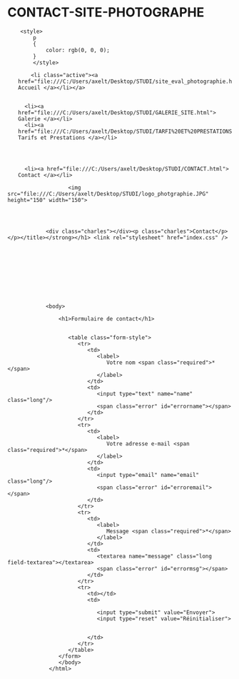# CONTACT-SITE-PHOTOGRAPHE
<!doctype html>
<html lang="fr">
    <head >
        <script>
    var BASE_URL = '';
    var require = {
        "baseUrl": ""
    }
</script>
        <meta charset="utf-8"/>
        <link rel="stylesheet" href="index.css"/>
        
        <style>
            p
            {
                color: rgb(0, 0, 0);
            }
            </style>

<title>Charles Cantin | Accueil</title>













<div id="menu">
    <ul id="onglets">
        
        <li class="active"><a href="file:///C:/Users/axelt/Desktop/STUDI/site_eval_photographie.html"> Accueil </a></li></a>
        

      <li><a href="file:///C:/Users/axelt/Desktop/STUDI/GALERIE_SITE.html"> Galerie </a></li>
      <li><a href="file:///C:/Users/axelt/Desktop/STUDI/TARFI%20ET%20PRESTATIONS.HTML"> Tarifs et Prestations </a></li>
    


      
      <li><a href="file:///C:/Users/axelt/Desktop/STUDI/CONTACT.html"> Contact </a></li>
      
  </div>


  <div class="prefooter-block">     
            <div class="icon-footer"> <i class="icon-flat-cart"></i>  </div>
            <p class="prefooter-block-subtitle">
                       </p>
                       
                       

                       <img src="file:///C:/Users/axelt/Desktop/STUDI/logo_photgraphie.JPG" height="150" width="150">

                

                
                <div class="charles"></div><p class="charles">Contact</p></p></title></strong></h1> <link rel="stylesheet" href="index.css" />










                <body>
                  
                    <h1>Formulaire de contact</h1>
                    
                    
                       <table class="form-style">
                          <tr>
                             <td>
                                <label>
                                   Votre nom <span class="required">*</span>
                                </label>
                             </td>
                             <td>
                                <input type="text" name="name" class="long"/>
                                <span class="error" id="errorname"></span>
                             </td>
                          </tr>
                          <tr>
                             <td>
                                <label>
                                   Votre adresse e-mail <span class="required">*</span>
                                </label>
                             </td>
                             <td>
                                <input type="email" name="email" class="long"/>
                                <span class="error" id="erroremail"></span>
                             </td>
                          </tr>
                          <tr>
                             <td>
                                <label>
                                   Message <span class="required">*</span>
                                </label>
                             </td>
                             <td>
                                <textarea name="message" class="long field-textarea"></textarea>
                                <span class="error" id="errormsg"></span>
                             </td>
                          </tr>
                          <tr>
                             <td></td>
                             <td>
                              
                                <input type="submit" value="Envoyer">
                                <input type="reset" value="Réinitialiser">
                                
                                 
                             </td>
                          </tr>
                       </table>
                    </form>
                    </body>
                 </html>




